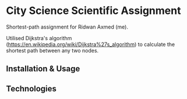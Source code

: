 # City Science Scientific Assignment

Shortest-path assignment for Ridwan Axmed (me). 

Utilised Dijkstra's algorithm (https://en.wikipedia.org/wiki/Dijkstra%27s_algorithm) to calculate the shortest path between any two nodes. 

## Installation & Usage

## Technologies
